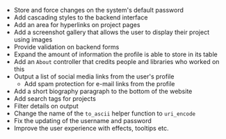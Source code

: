 - Store and force changes on the system's default password
- Add cascading styles to the backend interface
- Add an area for hyperlinks on project pages
- Add a screenshot gallery that allows the user to display their project using images
- Provide validation on backend forms
- Expand the amount of information the profile is able to store in its table
- Add an `About` controller that credits people and libraries who worked on this
- Output a list of social media links from the user's profile
  - Add spam protection for e-mail links from the profile
- Add a short biography paragraph to the bottom of the website
- Add search tags for projects
- Filter details on output
- Change the name of the `to_ascii` helper function to `uri_encode`
- Fix the updating of the username and password
- Improve the user experience with effects, tooltips etc.
